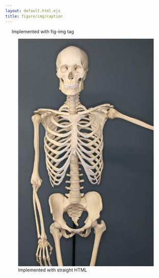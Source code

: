 ```yaml
---
layout: default.html.ejs
title: figure/img/caption
---
```


<fig-img href="Human-Skeleton.jpg" class="fig-img-class" style="padding: 20px;">
Implemented with fig-img tag
</fig-img>

<figure>
<img src="Human-Skeleton.jpg"/>
<figcaption>Implemented with straight HTML</figcaption>
</figure>
